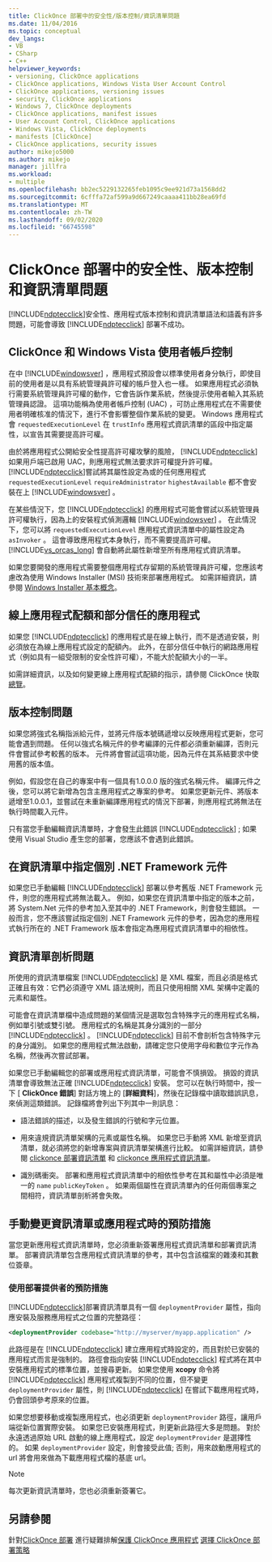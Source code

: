 ```yaml
---
title: ClickOnce 部署中的安全性/版本控制/資訊清單問題
ms.date: 11/04/2016
ms.topic: conceptual
dev_langs:
- VB
- CSharp
- C++
helpviewer_keywords:
- versioning, ClickOnce applications
- ClickOnce applications, Windows Vista User Account Control
- ClickOnce applications, versioning issues
- security, ClickOnce applications
- Windows 7, ClickOnce deployments
- ClickOnce applications, manifest issues
- User Account Control, ClickOnce applications
- Windows Vista, ClickOnce deployments
- manifests [ClickOnce]
- ClickOnce applications, security issues
author: mikejo5000
ms.author: mikejo
manager: jillfra
ms.workload:
- multiple
ms.openlocfilehash: bb2ec5229132265feb1095c9ee921d73a1568dd2
ms.sourcegitcommit: 6cfffa72af599a9d667249caaaa411bb28ea69fd
ms.translationtype: MT
ms.contentlocale: zh-TW
ms.lasthandoff: 09/02/2020
ms.locfileid: "66745598"
---
```

# <a name="security-versioning-and-manifest-issues-in-clickonce-deployments"></a>ClickOnce 部署中的安全性、版本控制和資訊清單問題

[!INCLUDE[ndptecclick](../deployment/includes/ndptecclick_md.md)]安全性、應用程式版本控制和資訊清單語法和語義有許多問題，可能會導致 [!INCLUDE[ndptecclick](../deployment/includes/ndptecclick_md.md)] 部署不成功。

## <a name="clickonce-and-windows-vista-user-account-control"></a>ClickOnce 和 Windows Vista 使用者帳戶控制

在中 [!INCLUDE[windowsver](../deployment/includes/windowsver_md.md)] ，應用程式預設會以標準使用者身分執行，即使目前的使用者是以具有系統管理員許可權的帳戶登入也一樣。 如果應用程式必須執行需要系統管理員許可權的動作，它會告訴作業系統，然後提示使用者輸入其系統管理員認證。 這項功能稱為使用者帳戶控制 (UAC) ，可防止應用程式在不需要使用者明確核准的情況下，進行不會影響整個作業系統的變更。 Windows 應用程式會 `requestedExecutionLevel` 在 `trustInfo` 應用程式資訊清單的區段中指定屬性，以宣告其需要提高許可權。

由於將應用程式公開給安全性提高許可權攻擊的風險， [!INCLUDE[ndptecclick](../deployment/includes/ndptecclick_md.md)] 如果用戶端已啟用 UAC，則應用程式無法要求許可權提升許可權。 [!INCLUDE[ndptecclick](../deployment/includes/ndptecclick_md.md)]嘗試將其屬性設定為或的任何應用程式 `requestedExecutionLevel` `requireAdministrator` `highestAvailable` 都不會安裝在上 [!INCLUDE[windowsver](../deployment/includes/windowsver_md.md)] 。

在某些情況下，您 [!INCLUDE[ndptecclick](../deployment/includes/ndptecclick_md.md)] 的應用程式可能會嘗試以系統管理員許可權執行，因為上的安裝程式偵測邏輯 [!INCLUDE[windowsver](../deployment/includes/windowsver_md.md)] 。 在此情況下，您可以將 `requestedExecutionLevel` 應用程式資訊清單中的屬性設定為 `asInvoker` 。 這會導致應用程式本身執行，而不需要提高許可權。 [!INCLUDE[vs_orcas_long](../debugger/includes/vs_orcas_long_md.md)] 會自動將此屬性新增至所有應用程式資訊清單。

如果您要開發的應用程式需要整個應用程式存留期的系統管理員許可權，您應該考慮改為使用 Windows Installer (MSI) 技術來部署應用程式。 如需詳細資訊，請參閱 [Windows Installer 基本概念](../extensibility/internals/windows-installer-basics.md)。

## <a name="online-application-quotas-and-partial-trust-applications"></a>線上應用程式配額和部分信任的應用程式

如果您 [!INCLUDE[ndptecclick](../deployment/includes/ndptecclick_md.md)] 的應用程式是在線上執行，而不是透過安裝，則必須放在為線上應用程式設定的配額內。 此外，在部分信任中執行的網路應用程式（例如具有一組受限制的安全性許可權），不能大於配額大小的一半。

如需詳細資訊，以及如何變更線上應用程式配額的指示，請參閱 ClickOnce 快取 [總覽](../deployment/clickonce-cache-overview.md)。

## <a name="versioning-issues"></a>版本控制問題

如果您將強式名稱指派給元件，並將元件版本號碼遞增以反映應用程式更新，您可能會遇到問題。 任何以強式名稱元件的參考編譯的元件都必須重新編譯，否則元件會嘗試參考較舊的版本。 元件將會嘗試這項功能，因為元件在其系結要求中使用舊的版本值。

例如，假設您在自己的專案中有一個具有1.0.0.0 版的強式名稱元件。 編譯元件之後，您可以將它新增為包含主應用程式之專案的參考。 如果您更新元件、將版本遞增至1.0.0.1，並嘗試在未重新編譯應用程式的情況下部署，則應用程式將無法在執行時間載入元件。

只有當您手動編輯資訊清單時，才會發生此錯誤 [!INCLUDE[ndptecclick](../deployment/includes/ndptecclick_md.md)] ; 如果使用 Visual Studio 產生您的部署，您應該不會遇到此錯誤。

## <a name="specify-individual-net-framework-assemblies-in-the-manifest"></a>在資訊清單中指定個別 .NET Framework 元件

如果您已手動編輯 [!INCLUDE[ndptecclick](../deployment/includes/ndptecclick_md.md)] 部署以參考舊版 .NET Framework 元件，則您的應用程式將無法載入。 例如，如果您在資訊清單中指定的版本之前，將 System.Net 元件的參考加入至其中的 .NET Framework，則會發生錯誤。 一般而言，您不應該嘗試指定個別 .NET Framework 元件的參考，因為您的應用程式執行所在的 .NET Framework 版本會指定為應用程式資訊清單中的相依性。

## <a name="manifest-parsing-issues"></a>資訊清單剖析問題

所使用的資訊清單檔案 [!INCLUDE[ndptecclick](../deployment/includes/ndptecclick_md.md)] 是 XML 檔案，而且必須是格式正確且有效：它們必須遵守 XML 語法規則，而且只使用相關 XML 架構中定義的元素和屬性。

可能會在資訊清單檔中造成問題的某個情況是選取包含特殊字元的應用程式名稱，例如單引號或雙引號。 應用程式的名稱是其身分識別的一部分 [!INCLUDE[ndptecclick](../deployment/includes/ndptecclick_md.md)] 。 [!INCLUDE[ndptecclick](../deployment/includes/ndptecclick_md.md)] 目前不會剖析包含特殊字元的身分識別。 如果您的應用程式無法啟動，請確定您只使用字母和數位字元作為名稱，然後再次嘗試部署。

如果您已手動編輯您的部署或應用程式資訊清單，可能會不慎損毀。 損毀的資訊清單會導致無法正確 [!INCLUDE[ndptecclick](../deployment/includes/ndptecclick_md.md)] 安裝。 您可以在執行時間中，按一下 [ **ClickOnce 錯誤**] 對話方塊上的 [**詳細資料**]，然後在記錄檔中讀取錯誤訊息，來偵測這類錯誤。 記錄檔將會列出下列其中一則訊息：

- 語法錯誤的描述，以及發生錯誤的行號和字元位置。

- 用來違規資訊清單架構的元素或屬性名稱。 如果您已手動將 XML 新增至資訊清單，就必須將您的新增專案與資訊清單架構進行比較。 如需詳細資訊，請參閱 [clickonce 部署資訊清單](../deployment/clickonce-deployment-manifest.md) 和 [clickonce 應用程式資訊清單](../deployment/clickonce-application-manifest.md)。

- 識別碼衝突。 部署和應用程式資訊清單中的相依性參考在其和屬性中必須是唯一的 `name` `publicKeyToken` 。 如果兩個屬性在資訊清單內的任何兩個專案之間相符，資訊清單剖析將會失敗。

## <a name="precautions-when-manually-changing-manifests-or-applications"></a>手動變更資訊清單或應用程式時的預防措施

當您更新應用程式資訊清單時，您必須重新簽署應用程式資訊清單和部署資訊清單。 部署資訊清單包含應用程式資訊清單的參考，其中包含該檔案的雜湊和其數位簽章。

### <a name="precautions-with-deployment-provider-usage"></a>使用部署提供者的預防措施

[!INCLUDE[ndptecclick](../deployment/includes/ndptecclick_md.md)]部署資訊清單具有一個 `deploymentProvider` 屬性，指向應安裝及服務應用程式之位置的完整路徑：

```xml
<deploymentProvider codebase="http://myserver/myapp.application" />
```

此路徑是在 [!INCLUDE[ndptecclick](../deployment/includes/ndptecclick_md.md)] 建立應用程式時設定的，而且對於已安裝的應用程式而言是強制的。 路徑會指向安裝 [!INCLUDE[ndptecclick](../deployment/includes/ndptecclick_md.md)] 程式將在其中安裝應用程式的標準位置，並搜尋更新。 如果您使用 **xcopy** 命令將 [!INCLUDE[ndptecclick](../deployment/includes/ndptecclick_md.md)] 應用程式複製到不同的位置，但不變更 `deploymentProvider` 屬性，則 [!INCLUDE[ndptecclick](../deployment/includes/ndptecclick_md.md)] 在嘗試下載應用程式時，仍會回頭參考原來的位置。

如果您想要移動或複製應用程式，也必須更新 `deploymentProvider` 路徑，讓用戶端從新位置實際安裝。 如果您已安裝應用程式，則更新此路徑大多是問題。 對於永遠透過原始 URL 啟動的線上應用程式，設定 `deploymentProvider` 是選擇性的。 如果 `deploymentProvider` 設定，則會接受此值; 否則，用來啟動應用程式的 url 將會用來做為下載應用程式檔的基底 url。

> [!NOTE]
> 每次更新資訊清單時，您也必須重新簽署它。

## <a name="see-also"></a>另請參閱

針對[ClickOnce 部署](../deployment/troubleshooting-clickonce-deployments.md) 
 進行疑難排解[保護 ClickOnce 應用程式](../deployment/securing-clickonce-applications.md) 
[選擇 ClickOnce 部署策略](../deployment/choosing-a-clickonce-deployment-strategy.md)
